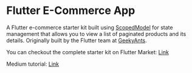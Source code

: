 # Flutter E-Commerce App

A Flutter e-commerce starter kit built using [ScopedModel](https://pub.dartlang.org/packages/scoped_model) for state management that allows you to view a list of paginated products and its details. Originally built by the Flutter team at [GeekyAnts](www.geekyants.com).

You can checkout the complete starter kit on Flutter Market: [Link](http://docs.fluttermarket.com/flutter-ecommerce-backend/woo-commerce.html)

Medium tutorial: [Link](www.medium.com)

